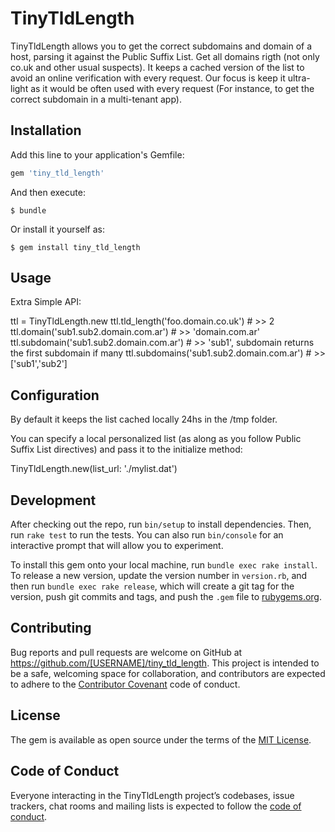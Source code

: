 # TinyTldLength

TinyTldLength allows you to get the correct subdomains and domain of a host, parsing it against the Public Suffix List. Get all domains rigth (not only co.uk and other usual suspects). It keeps a cached version of the list to avoid an online verification with every request. Our focus is keep it ultra-light as it would be often used with every request (For instance, to get the correct subdomain in a multi-tenant app).

## Installation

Add this line to your application's Gemfile:

```ruby
gem 'tiny_tld_length'
```

And then execute:

    $ bundle

Or install it yourself as:

    $ gem install tiny_tld_length

## Usage

Extra Simple API:

ttl = TinyTldLength.new
ttl.tld_length('foo.domain.co.uk') # >> 2
ttl.domain('sub1.sub2.domain.com.ar') # >> 'domain.com.ar'
ttl.subdomain('sub1.sub2.domain.com.ar') # >> 'sub1', subdomain returns the first subdomain if many
ttl.subdomains('sub1.sub2.domain.com.ar') # >> ['sub1','sub2']

## Configuration

By default it keeps the list cached locally 24hs in the /tmp folder.

You can specify a local personalized list (as along as you follow Public Suffix List directives) and pass it to the initialize method:

TinyTldLength.new(list_url: './mylist.dat')

## Development

After checking out the repo, run `bin/setup` to install dependencies. Then, run `rake test` to run the tests. You can also run `bin/console` for an interactive prompt that will allow you to experiment.

To install this gem onto your local machine, run `bundle exec rake install`. To release a new version, update the version number in `version.rb`, and then run `bundle exec rake release`, which will create a git tag for the version, push git commits and tags, and push the `.gem` file to [rubygems.org](https://rubygems.org).

## Contributing

Bug reports and pull requests are welcome on GitHub at https://github.com/[USERNAME]/tiny_tld_length. This project is intended to be a safe, welcoming space for collaboration, and contributors are expected to adhere to the [Contributor Covenant](http://contributor-covenant.org) code of conduct.

## License

The gem is available as open source under the terms of the [MIT License](https://opensource.org/licenses/MIT).

## Code of Conduct

Everyone interacting in the TinyTldLength project’s codebases, issue trackers, chat rooms and mailing lists is expected to follow the [code of conduct](https://github.com/[USERNAME]/tiny_tld_length/blob/master/CODE_OF_CONDUCT.md).

